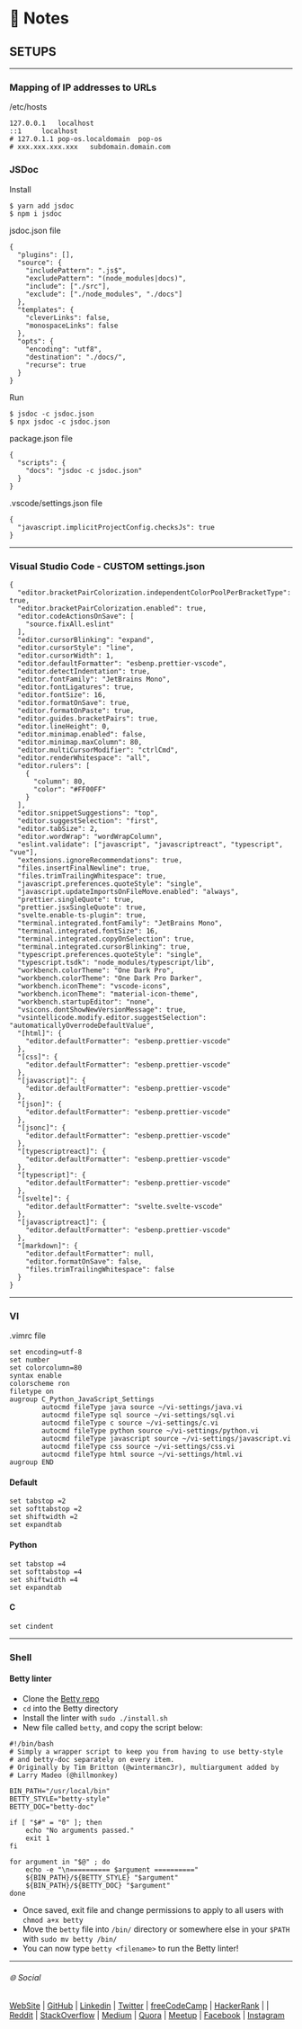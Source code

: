 # :memo: Notes
## SETUPS
---
### Mapping of IP addresses to URLs
/etc/hosts
```
127.0.0.1	localhost
::1		localhost
# 127.0.1.1	pop-os.localdomain	pop-os
# xxx.xxx.xxx.xxx	subdomain.domain.com
```
### JSDoc
Install
```
$ yarn add jsdoc
$ npm i jsdoc
```
jsdoc.json file
```
{
  "plugins": [],
  "source": {
    "includePattern": ".js$",
    "excludePattern": "(node_modules|docs)",
    "include": ["./src"],
    "exclude": ["./node_modules", "./docs"]
  },
  "templates": {
    "cleverLinks": false,
    "monospaceLinks": false
  },
  "opts": {
    "encoding": "utf8",
    "destination": "./docs/",
    "recurse": true
  }
}
```
Run
```
$ jsdoc -c jsdoc.json
$ npx jsdoc -c jsdoc.json
```
package.json file
```
{
  "scripts": {
    "docs": "jsdoc -c jsdoc.json"
  }
}
```
.vscode/settings.json file
```
{
  "javascript.implicitProjectConfig.checksJs": true
}
```
---
### Visual Studio Code - CUSTOM settings.json
```
{
  "editor.bracketPairColorization.independentColorPoolPerBracketType": true,
  "editor.bracketPairColorization.enabled": true,
  "editor.codeActionsOnSave": [
    "source.fixAll.eslint"
  ],
  "editor.cursorBlinking": "expand",
  "editor.cursorStyle": "line",
  "editor.cursorWidth": 1,
  "editor.defaultFormatter": "esbenp.prettier-vscode",
  "editor.detectIndentation": true,
  "editor.fontFamily": "JetBrains Mono",
  "editor.fontLigatures": true,
  "editor.fontSize": 16,
  "editor.formatOnSave": true,
  "editor.formatOnPaste": true,
  "editor.guides.bracketPairs": true,
  "editor.lineHeight": 0,
  "editor.minimap.enabled": false,
  "editor.minimap.maxColumn": 80,
  "editor.multiCursorModifier": "ctrlCmd",
  "editor.renderWhitespace": "all",
  "editor.rulers": [
    {
      "column": 80,
      "color": "#FF00FF"
    }
  ],
  "editor.snippetSuggestions": "top",
  "editor.suggestSelection": "first",
  "editor.tabSize": 2,
  "editor.wordWrap": "wordWrapColumn",
  "eslint.validate": ["javascript", "javascriptreact", "typescript", "vue"],
  "extensions.ignoreRecommendations": true,
  "files.insertFinalNewline": true,
  "files.trimTrailingWhitespace": true,
  "javascript.preferences.quoteStyle": "single",
  "javascript.updateImportsOnFileMove.enabled": "always",
  "prettier.singleQuote": true,
  "prettier.jsxSingleQuote": true,
  "svelte.enable-ts-plugin": true,
  "terminal.integrated.fontFamily": "JetBrains Mono",
  "terminal.integrated.fontSize": 16,
  "terminal.integrated.copyOnSelection": true,
  "terminal.integrated.cursorBlinking": true,
  "typescript.preferences.quoteStyle": "single",
  "typescript.tsdk": "node_modules/typescript/lib",
  "workbench.colorTheme": "One Dark Pro",
  "workbench.colorTheme": "One Dark Pro Darker",
  "workbench.iconTheme": "vscode-icons",
  "workbench.iconTheme": "material-icon-theme",
  "workbench.startupEditor": "none",
  "vsicons.dontShowNewVersionMessage": true,
  "vsintellicode.modify.editor.suggestSelection": "automaticallyOverrodeDefaultValue",
  "[html]": {
    "editor.defaultFormatter": "esbenp.prettier-vscode"
  },
  "[css]": {
    "editor.defaultFormatter": "esbenp.prettier-vscode"
  },
  "[javascript]": {
    "editor.defaultFormatter": "esbenp.prettier-vscode"
  },
  "[json]": {
    "editor.defaultFormatter": "esbenp.prettier-vscode"
  },
  "[jsonc]": {
    "editor.defaultFormatter": "esbenp.prettier-vscode"
  },
  "[typescriptreact]": {
    "editor.defaultFormatter": "esbenp.prettier-vscode"
  },
  "[typescript]": {
    "editor.defaultFormatter": "esbenp.prettier-vscode"
  },
  "[svelte]": {
    "editor.defaultFormatter": "svelte.svelte-vscode"
  },
  "[javascriptreact]": {
    "editor.defaultFormatter": "esbenp.prettier-vscode"
  },
  "[markdown]": {
    "editor.defaultFormatter": null,
    "editor.formatOnSave": false,
    "files.trimTrailingWhitespace": false
  }
}
```
---
### VI
.vimrc file
```
set encoding=utf-8
set number
set colorcolumn=80
syntax enable
colorscheme ron
filetype on
augroup C_Python_JavaScript_Settings
        autocmd fileType java source ~/vi-settings/java.vi
        autocmd fileType sql source ~/vi-settings/sql.vi
        autocmd fileType c source ~/vi-settings/c.vi
        autocmd fileType python source ~/vi-settings/python.vi
        autocmd fileType javascript source ~/vi-settings/javascript.vi
        autocmd fileType css source ~/vi-settings/css.vi
        autocmd fileType html source ~/vi-settings/html.vi
augroup END
```
#### Default
```
set tabstop =2
set softtabstop =2
set shiftwidth =2
set expandtab
```
#### Python
```
set tabstop =4
set softtabstop =4
set shiftwidth =4
set expandtab
```
#### C
```
set cindent
```
---
### Shell
#### Betty linter
- Clone the [Betty repo](https://github.com/holbertonschool/Betty)
- ```cd``` into the Betty directory
- Install the linter with ```sudo ./install.sh```
- New file called ```betty```, and copy the script below:
```
#!/bin/bash
# Simply a wrapper script to keep you from having to use betty-style
# and betty-doc separately on every item.
# Originally by Tim Britton (@wintermanc3r), multiargument added by
# Larry Madeo (@hillmonkey)

BIN_PATH="/usr/local/bin"
BETTY_STYLE="betty-style"
BETTY_DOC="betty-doc"

if [ "$#" = "0" ]; then
    echo "No arguments passed."
    exit 1
fi

for argument in "$@" ; do
    echo -e "\n========== $argument =========="
    ${BIN_PATH}/${BETTY_STYLE} "$argument"
    ${BIN_PATH}/${BETTY_DOC} "$argument"
done
```
- Once saved, exit file and change permissions to apply to all users with ```chmod a+x betty```
- Move the ```betty``` file into ```/bin/``` directory or somewhere else in your ```$PATH``` with ```sudo mv betty /bin/```
- You can now type ```betty <filename>``` to run the Betty linter!
---
###### :globe_with_meridians: Social
[WebSite](https://javierandres.dev)  |  [GitHub](https://github.com/javierandresgp/)  |  [Linkedin](https://www.linkedin.com/in/javierandresgp/)  |  [Twitter](https://twitter.com/javierandresgp0)  |  [freeCodeCamp](https://www.freecodecamp.org/javierandresgp)  |  [HackerRank](https://www.hackerrank.com/javierandresgp)  |  |  [Reddit](https://www.reddit.com/user/javierandresgp0)  |  [StackOverflow](https://stackoverflow.com/users/13728583/javierandresgp)  |  [Medium](https://medium.com/@javierandresgp)  |  [Quora](https://es.quora.com/profile/Javier-Andr%C3%A9s-9)  |  [Meetup](https://www.meetup.com/es/members/305321275/)  |  [Facebook](https://www.facebook.com/javierandresgp0/)  |  [Instagram](https://www.instagram.com/javierandresgp/)
